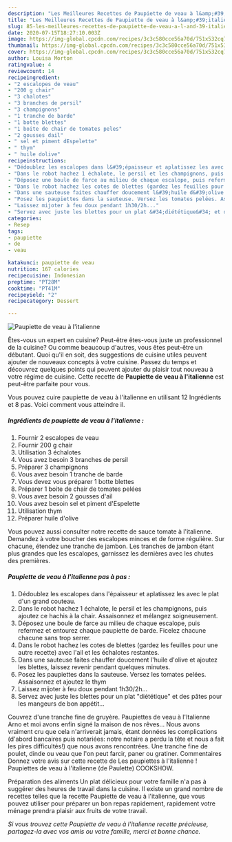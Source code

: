 ```yaml
---
description: "Les Meilleures Recettes de Paupiette de veau à l&amp;#39;italienne"
title: "Les Meilleures Recettes de Paupiette de veau à l&amp;#39;italienne"
slug: 85-les-meilleures-recettes-de-paupiette-de-veau-a-l-and-39-italienne
date: 2020-07-15T18:27:10.003Z
image: https://img-global.cpcdn.com/recipes/3c3c580cce56a70d/751x532cq70/paupiette-de-veau-a-litalienne-photo-principale-de-la-recette.jpg
thumbnail: https://img-global.cpcdn.com/recipes/3c3c580cce56a70d/751x532cq70/paupiette-de-veau-a-litalienne-photo-principale-de-la-recette.jpg
cover: https://img-global.cpcdn.com/recipes/3c3c580cce56a70d/751x532cq70/paupiette-de-veau-a-litalienne-photo-principale-de-la-recette.jpg
author: Louisa Morton
ratingvalue: 4
reviewcount: 14
recipeingredient:
- "2 escalopes de veau"
- "200 g chair"
- "3 chalotes"
- "3 branches de persil"
- "3 champignons"
- "1 tranche de barde"
- "1 botte blettes"
- "1 boite de chair de tomates peles"
- "2 gousses dail"
- " sel et piment dEspelette"
- " thym"
- " huile dolive"
recipeinstructions:
- "Dédoublez les escalopes dans l&#39;épaisseur et aplatissez les avec le plat d&#39;un grand couteau."
- "Dans le robot hachez 1 échalote, le persil et les champignons, puis ajoutez ce hachis à la chair. Assaisonnez et mélangez soigneusement."
- "Déposez une boule de farce au milieu de chaque escalope, puis refermez et entourez chaque paupiette de barde. Ficelez chacune chacune sans trop serrer."
- "Dans le robot hachez les cotes de blettes (gardez les feuilles pour une autre recette) avec l&#39;ail et les échalotes restantes."
- "Dans une sauteuse faites chauffer doucement l&#39;huile d&#39;olive et ajoutez les blettes, laissez revenir pendant quelques minutes."
- "Posez les paupiettes dans la sauteuse. Versez les tomates pelées. Assaisonnez et ajoutez le thym"
- "Laissez mijoter à feu doux pendant 1h30/2h..."
- "Servez avec juste les blettes pour un plat &#34;diététique&#34; et des pâtes pour les mangeurs de bon appétit..."
categories:
- Resep
tags:
- paupiette
- de
- veau

katakunci: paupiette de veau 
nutrition: 167 calories
recipecuisine: Indonesian
preptime: "PT28M"
cooktime: "PT41M"
recipeyield: "2"
recipecategory: Dessert

---
```



![Paupiette de veau à l&#39;italienne](https://img-global.cpcdn.com/recipes/3c3c580cce56a70d/751x532cq70/paupiette-de-veau-a-litalienne-photo-principale-de-la-recette.jpg)

Êtes-vous un expert en cuisine? Peut-être êtes-vous juste un professionnel de la cuisine? Ou comme beaucoup d'autres, vous êtes peut-être un débutant. Quoi qu'il en soit, des suggestions de cuisine utiles peuvent ajouter de nouveaux concepts à votre cuisine. Passez du temps et découvrez quelques points qui peuvent ajouter du plaisir tout nouveau à votre régime de cuisine. Cette recette de <strong> Paupiette de veau à l&#39;italienne </strong> est peut-être parfaite pour vous.

<!--inarticleads1-->

Vous pouvez cuire paupiette de veau à l&#39;italienne en utilisant 12 Ingrédients et 8 pas. Voici comment vous atteindre il.

##### Ingrédients de paupiette de veau à l&#39;italienne :

1. Fournir 2 escalopes de veau
1. Fournir 200 g chair
1. Utilisation 3 échalotes
1. Vous avez besoin 3 branches de persil
1. Préparer 3 champignons
1. Vous avez besoin 1 tranche de barde
1. Vous devez vous préparer 1 botte blettes
1. Préparer 1 boite de chair de tomates pelées
1. Vous avez besoin 2 gousses d&#39;ail
1. Vous avez besoin  sel et piment d&#39;Espelette
1. Utilisation  thym
1. Préparer  huile d&#39;olive


Vous pouvez aussi consulter notre recette de sauce tomate à l&#39;italienne. Demandez à votre boucher des escalopes minces et de forme régulière. Sur chacune, étendez une tranche de jambon. Les tranches de jambon étant plus grandes que les escalopes, garnissez les dernières avec les chutes des premières. 

<!--inarticleads2-->

##### Paupiette de veau à l&#39;italienne pas à pas :

1. Dédoublez les escalopes dans l&#39;épaisseur et aplatissez les avec le plat d&#39;un grand couteau.
1. Dans le robot hachez 1 échalote, le persil et les champignons, puis ajoutez ce hachis à la chair. Assaisonnez et mélangez soigneusement.
1. Déposez une boule de farce au milieu de chaque escalope, puis refermez et entourez chaque paupiette de barde. Ficelez chacune chacune sans trop serrer.
1. Dans le robot hachez les cotes de blettes (gardez les feuilles pour une autre recette) avec l&#39;ail et les échalotes restantes.
1. Dans une sauteuse faites chauffer doucement l&#39;huile d&#39;olive et ajoutez les blettes, laissez revenir pendant quelques minutes.
1. Posez les paupiettes dans la sauteuse. Versez les tomates pelées. Assaisonnez et ajoutez le thym
1. Laissez mijoter à feu doux pendant 1h30/2h...
1. Servez avec juste les blettes pour un plat &#34;diététique&#34; et des pâtes pour les mangeurs de bon appétit...


Couvrez d&#39;une tranche fine de gruyère. Paupiettes de veau à l&#39;Italienne Arno et moi avons enfin signé la maison de nos rêves… Nous avons vraiment cru que cela n&#39;arriverait jamais, étant données les complications (d&#39;abord bancaires puis notariées: notre notaire a perdu la tête et nous a fait les pires difficultés!) que nous avons rencontrées. Une tranche fine de poulet, dinde ou veau que l&#39;on peut farcir, paner ou gratiner. Commentaires Donnez votre avis sur cette recette de Les paupiettes à l&#39;italienne ! Paupiettes de veau à l&#39;italienne (de Paulette) COOKSHOW. 

<!--inarticleads1-->

<p>
Préparation des aliments Un plat délicieux pour votre famille n'a pas à suggérer des heures de travail dans la cuisine. Il existe un grand nombre de recettes telles que la recette Paupiette de veau à l&#39;italienne, que vous pouvez utiliser pour préparer un bon repas rapidement, rapidement votre ménage prendra plaisir aux fruits de votre travail.
</p>

<p>
<i>Si vous trouvez cette Paupiette de veau à l&#39;italienne recette précieuse, partagez-la avec vos amis ou votre famille, merci et bonne chance.</i>
</p>
